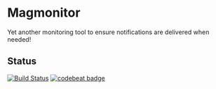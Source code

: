 # Magmonitor

Yet another monitoring tool to ensure notifications are delivered when needed!

## Status

[![Build Status](https://travis-ci.org/magma-labs/magmonitor.svg?branch=master)](https://travis-ci.org/magma-labs/magmonitor)
[![codebeat badge](https://codebeat.co/badges/4559d572-dc55-4d5a-88ca-103e94225375)](https://codebeat.co/projects/github-com-magma-labs-magmonitor-master)